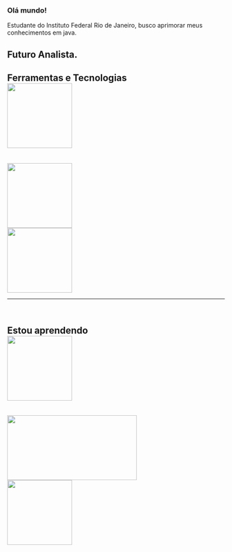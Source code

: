 ### Olá mundo! 


Estudante do Instituto Federal Rio de Janeiro, busco aprimorar meus conhecimentos em java.
<br>
## Futuro Analista.
## Ferramentas e Tecnologias<br><img src="https://raw.githubusercontent.com/MatheusHonorato/curso-front-end-marco-bruno/master/html-css-js.png" width="150" height="150" style="text-align:center;"/>
<br><img src="https://brandslogos.com/wp-content/uploads/thumbs/bootstrap-logo-vector.svg" height="150" width="150"/>
<br><img src="https://cdn-icons-png.flaticon.com/512/226/226777.png" height="150" width="150"/>
<br><hr><br>
## Estou aprendendo<br><img src="https://cdn.jsdelivr.net/gh/devicons/devicon/icons/linux/linux-original.svg" width="150" height="150"/>
<br><img src="https://altyra.com/wp-content/uploads/2018/11/mysql-logo-png-transparent.png" width="300" height="150"/>
<br><img src="https://git-scm.com/images/logos/downloads/Git-Logo-2Color.png" width="150" height="150"/>





